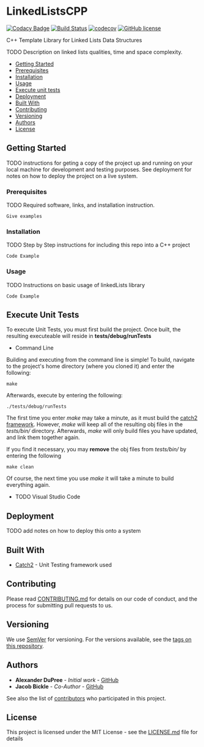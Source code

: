 

# LinkedListsCPP

[![Codacy Badge](https://api.codacy.com/project/badge/Grade/c24f1655cc534243b8ab5bcd60c8302c)](https://www.codacy.com/app/AlexanderJDupree/LinkedListsCPP?utm_source=github.com&amp;utm_medium=referral&amp;utm_content=AlexanderJDupree/LinkedListsCPP&amp;utm_campaign=Badge_Grade)
[![Build Status](https://travis-ci.org/AlexanderJDupree/LinkedListsCPP.svg?branch=master)](https://travis-ci.org/AlexanderJDupree/LinkedListsCPP)
[![codecov](https://codecov.io/gh/AlexanderJDupree/LinkedListsCPP/branch/master/graph/badge.svg)](https://codecov.io/gh/AlexanderJDupree/LinkedListsCPP)
[![GitHub license](https://img.shields.io/badge/license-MIT-blue.svg)](https://raw.githubusercontent.com/AlexanderJDupree/LinkedListsCPP/master/LICENSE)

C++ Template Library for Linked Lists Data Structures

TODO Description on linked lists qualities, time and space complexity. 

- [Getting Started](#getting-started)
- [Prerequisites](#prerequisites)
- [Installation](#installation)
- [Usage](#usage)
- [Execute unit tests](#execute-unit-tests)
- [Deployment](#deployment)
- [Built With](#built-with)
- [Contributing](#contributing)
- [Versioning](#versioning)
- [Authors](#authors)
- [License](#license)

## Getting Started

TODO instructions for geting a copy of the project up and running on your local machine for development and testing purposes. See deployment for notes on how to deploy the project on a live system.

### Prerequisites

TODO Required software, links, and installation instruction.

```
Give examples
```

### Installation

TODO Step by Step instructions for including this repo into a C++ project

```
Code Example
```

### Usage

TODO Instructions on basic usage of linkedLists library

```
Code Example
```

## Execute Unit Tests

To execute Unit Tests, you must first build the project. Once built, the resulting executeable will reside in **tests/debug/runTests**

- Command Line

Building and executing from the command line is simple!
To build, navigate to the project's home directory (where you cloned it) and enter the following:
```
make
```
Afterwards, execute by entering the following:
```
./tests/debug/runTests
```

The first time you enter _make_ may take a minute, as it must build the [catch2 framework](https://github.com/catchorg/Catch2). However, _make_ will keep all of the resulting obj files in the _tests/bin/_ directory. Afterwards, _make_ will only build files you have updated, and link them together again.

If you find it necessary, you may **remove** the obj files from _tests/bin/_ by entering the following
```
make clean
```
Of course, the next time you use _make_ it will take a minute to build everything again.

- TODO Visual Studio Code

## Deployment

TODO add notes on how to deploy this onto a system

## Built With

* [Catch2](https://github.com/catchorg/Catch2) - Unit Testing framework used

## Contributing

Please read [CONTRIBUTING.md](https://github.com/AlexanderJDupree/LinkedListsCPP/blob/master/CONTRIBUTING.md) for details on our code of conduct, and the process for submitting pull requests to us.

## Versioning

We use [SemVer](http://semver.org/) for versioning. For the versions available, see the [tags on this repository](https://github.com/AlexanderJDupree/LinkedListsCPP/tags). 

## Authors

* **Alexander DuPree** - *Initial work* - [GitHub](https://github.com/alexanderjdupree)
* **Jacob Bickle** - *Co-Author* - [GitHub](https://github.com/jake-bickle)

See also the list of [contributors](https://github.com/AlexanderJDupree/LinkedListsCPP/graphs/contributors) who participated in this project.

## License

This project is licensed under the MIT License - see the [LICENSE.md](https://github.com/AlexanderJDupree/LinkedListsCPP/blob/master/LICENSE) file for details
